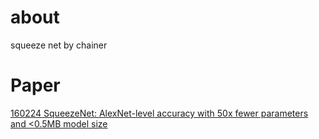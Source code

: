 # about

squeeze net by chainer

# Paper

[160224 SqueezeNet: AlexNet-level accuracy with 50x fewer parameters and <0.5MB model size](https://arxiv.org/abs/1602.07360)
